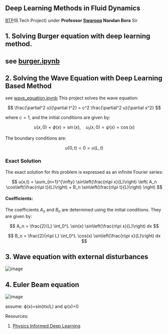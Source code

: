 ## Deep Learning Methods in Fluid Dynamics
<a href="https://www.iitg.ac.in/swaroop/studsup.html#:~:text=Deep%20learning%20Methods%20in%20Fluid%20Dynamics"> BTP</a>(B.Tech Project) under **Professor <a href="https://www.iitg.ac.in/swaroop/">Swaroop</a> Nandan Bora** Sir

## 1. Solving Burger equation with deep learning method.
see [burger.ipynb](https://github.com/Upeshjeengar/Deep-learning-Methods-in-Fluid-Dynamics/blob/main/burger.ipynb)
---

## 2. Solving the Wave Equation with Deep Learning Based Method
see [wave_equation.ipynb](https://github.com/Upeshjeengar/Deep-learning-Methods-in-Fluid-Dynamics/blob/main/wave_equation.ipynb)
This project solves the wave equation:

$$
\frac{\partial^2 u}{\partial t^2} = c^2 \frac{\partial^2 u}{\partial x^2}
$$

where $c = 1$, and the initial conditions are given by:

$$
u(x, 0) = \phi(x) = \sin(x), \quad u_t(x, 0) = \psi(x) = \cos(x)
$$

The boundary conditions are:

$$
u(0,t) = 0 = u(L,t)
$$

### Exact Solution

The exact solution for this problem is expressed as an infinite Fourier series:

$$
u(x,t) = \sum_{n=1}^{\infty} \sin\left(\frac{n\pi x}{L}\right) \left( A_n \cos\left(\frac{n\pi t}{L}\right) + B_n \sin\left(\frac{n\pi t}{L}\right) \right)
$$

#### Coefficients:

The coefficients $A_n$ and $B_n$ are determined using the initial conditions. They are given by:

$$
A_n = \frac{2}{L} \int_0^L \sin(x) \sin\left(\frac{n\pi x}{L}\right) dx
$$

$$
B_n = \frac{2}{n\pi L} \int_0^L \cos(x) \sin\left(\frac{n\pi x}{L}\right) dx
$$

## 3. Wave equation with external disturbances
![image](https://github.com/user-attachments/assets/d638d389-b3a8-418b-8a5a-e1cc2a241d84)

## 4. Euler Beam equation
![image](https://github.com/user-attachments/assets/cbbe40a3-1654-47c3-bd12-37571621f54a)

assume:
ϕ(x)=sin⁡(πx/L)
and
ψ(x)=0

Resources:   
1.  [Physics Informed Deep Learning](https://arxiv.org/abs/1711.10561v1)

